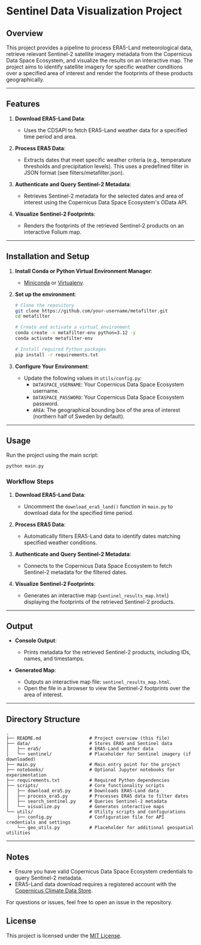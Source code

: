 # Sentinel Data Visualization Project

## Overview

This project provides a pipeline to process ERA5-Land meteorological data, retrieve relevant Sentinel-2 satellite imagery metadata from the Copernicus Data Space Ecosystem, and visualize the results on an interactive map. The project aims to identify satellite imagery for specific weather conditions over a specified area of interest and render the footprints of these products geographically.

---

## Features

1. **Download ERA5-Land Data**:
   - Uses the CDSAPI to fetch ERA5-Land weather data for a specified time period and area.

2. **Process ERA5 Data**:
   - Extracts dates that meet specific weather criteria (e.g., temperature thresholds and precipitation levels). This uses a predefined filter in JSON format (see filters/metafilter.json).

3. **Authenticate and Query Sentinel-2 Metadata**:
   - Retrieves Sentinel-2 metadata for the selected dates and area of interest using the Copernicus Data Space Ecosystem's OData API.

4. **Visualize Sentinel-2 Footprints**:
   - Renders the footprints of the retrieved Sentinel-2 products on an interactive Folium map.

---

## Installation and Setup

1. **Install Conda or Python Virtual Environment Manager**:
   - [Miniconda](https://docs.conda.io/en/latest/miniconda.html) or [Virtualenv](https://virtualenv.pypa.io/en/latest/).

2. **Set up the environment**:
   ```bash
   # Clone the repository
   git clone https://github.com/your-username/metafilter.git
   cd metafilter

   # Create and activate a virtual environment
   conda create -n metafilter-env python=3.12 -y
   conda activate metafilter-env

   # Install required Python packages
   pip install -r requirements.txt
   ```

3. **Configure Your Environment**:
   - Update the following values in `utils/config.py`:
     - `DATASPACE_USERNAME`: Your Copernicus Data Space Ecosystem username.
     - `DATASPACE_PASSWORD`: Your Copernicus Data Space Ecosystem password.
     - `AREA`: The geographical bounding box of the area of interest (northern half of Sweden by default).

---

## Usage

Run the project using the main script:

```bash
python main.py
```

### Workflow Steps

1. **Download ERA5-Land Data**:
   - Uncomment the `download_era5_land()` function in `main.py` to download data for the specified time period.

2. **Process ERA5 Data**:
   - Automatically filters ERA5-Land data to identify dates matching specified weather conditions.

3. **Authenticate and Query Sentinel-2 Metadata**:
   - Connects to the Copernicus Data Space Ecosystem to fetch Sentinel-2 metadata for the filtered dates.

4. **Visualize Sentinel-2 Footprints**:
   - Generates an interactive map (`sentinel_results_map.html`) displaying the footprints of the retrieved Sentinel-2 products.

---

## Output

- **Console Output**:
  - Prints metadata for the retrieved Sentinel-2 products, including IDs, names, and timestamps.

- **Generated Map**:
  - Outputs an interactive map file: `sentinel_results_map.html`.
  - Open the file in a browser to view the Sentinel-2 footprints over the area of interest.

---

## Directory Structure

```plaintext
.
├── README.md                  # Project overview (this file)
├── data/                      # Stores ERA5 and Sentinel data
│   ├── era5/                  # ERA5-Land weather data
│   └── sentinel/              # Placeholder for Sentinel imagery (if downloaded)
├── main.py                    # Main entry point for the project
├── notebooks/                 # Optional Jupyter notebooks for experimentation
├── requirements.txt           # Required Python dependencies
├── scripts/                   # Core functionality scripts
│   ├── download_era5.py       # Downloads ERA5-Land data
│   ├── process_era5.py        # Processes ERA5 data to filter dates
│   ├── search_sentinel.py     # Queries Sentinel-2 metadata
│   └── visualize.py           # Generates interactive maps
└── utils/                     # Utility scripts and configurations
    ├── config.py              # Configuration file for API credentials and settings
    └── geo_utils.py           # Placeholder for additional geospatial utilities
```

---

## Notes

- Ensure you have valid Copernicus Data Space Ecosystem credentials to query Sentinel-2 metadata.
- ERA5-Land data download requires a registered account with the [Copernicus Climate Data Store](https://cds.climate.copernicus.eu/).

For questions or issues, feel free to open an issue in the repository.

## License

This project is licensed under the [MIT License](LICENSE).
